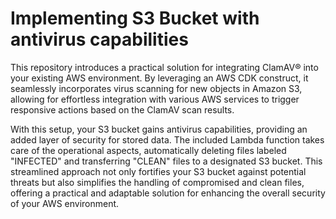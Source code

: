 # Implementing S3 Bucket with antivirus capabilities

This repository introduces a practical solution for integrating ClamAV® into your existing AWS environment. By leveraging an AWS CDK construct, it seamlessly incorporates virus scanning for new objects in Amazon S3, allowing for effortless integration with various AWS services to trigger responsive actions based on the ClamAV scan results.

With this setup, your S3 bucket gains antivirus capabilities, providing an added layer of security for stored data. The included Lambda function takes care of the operational aspects, automatically deleting files labeled "INFECTED" and transferring "CLEAN" files to a designated S3 bucket. This streamlined approach not only fortifies your S3 bucket against potential threats but also simplifies the handling of compromised and clean files, offering a practical and adaptable solution for enhancing the overall security of your AWS environment.

